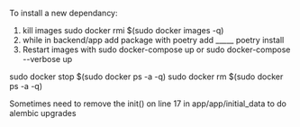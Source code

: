 To install a new dependancy:
1. kill images
sudo docker rmi $(sudo docker images -q)
2. while in backend/app add package with
poetry add _____
poetry install
3. Restart images with
sudo docker-compose up
or 
sudo docker-compose --verbose up

sudo docker stop $(sudo docker ps -a -q)
sudo docker rm $(sudo docker ps -a -q)

Sometimes need to remove the init() on line 17 in app/app/initial_data to do alembic upgrades